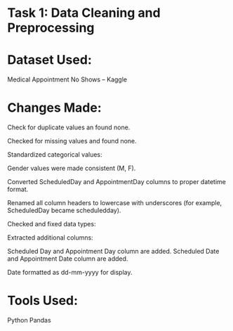 # Task 1: Data Cleaning and Preprocessing

# Dataset Used:
Medical Appointment No Shows – Kaggle

# Changes Made:
Check for duplicate values an found none.

Checked for missing values and found none.

Standardized categorical values:

Gender values were made consistent (M, F).

Converted ScheduledDay and AppointmentDay columns to proper datetime format.

Renamed all column headers to lowercase with underscores (for example, ScheduledDay became scheduledday).

Checked and fixed data types:

Extracted additional columns:

Scheduled Day and Appointment Day column are added.
Scheduled Date and Appointment Date  column are added.

Date formatted as dd-mm-yyyy for display.

# Tools Used:

Python 
Pandas
